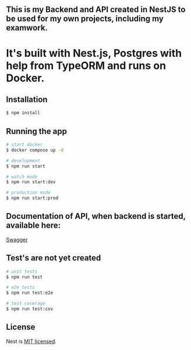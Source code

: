 ## This is my Backend and API created in NestJS to be used for my own projects, including my examwork.

# It's built with Nest.js, Postgres with help from TypeORM and runs on Docker.

## Installation

```bash
$ npm install
```

## Running the app

```bash
# start docker
$ docker compose up -d

# development
$ npm run start

# watch mode
$ npm run start:dev

# production mode
$ npm run start:prod
```

## Documentation of API, when backend is started, available here:

[Swagger](http://localhost:8080/api#/)

## Test's are not yet created

```bash
# unit tests
$ npm run test

# e2e tests
$ npm run test:e2e

# test coverage
$ npm run test:cov
```

## License

Nest is [MIT licensed](LICENSE).

